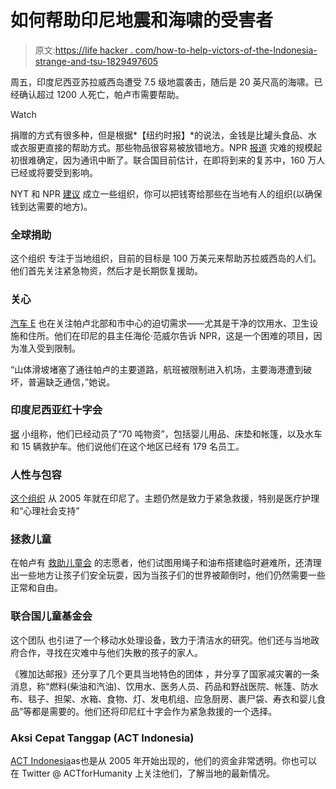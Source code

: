 # 如何帮助印尼地震和海啸的受害者

> 原文:[https://life hacker . com/how-to-help-victors-of-the-Indonesia-strange-and-tsu-1829497605](https://lifehacker.com/how-to-help-victims-of-the-indonesia-earthquake-and-tsu-1829497605)

周五，印度尼西亚苏拉威西岛遭受 7.5 级地震袭击，随后是 20 英尺高的海啸。已经确认超过 1200 人死亡，帕卢市需要帮助。

Watch

捐赠的方式有很多种，但是根据*【纽约时报】*的说法，金钱是比罐头食品、水或衣服更直接的帮助方式。那些物品很容易被放错地方。NPR [报道](https://www.npr.org/2018/10/02/653670566/how-to-help-after-indonesias-earthquake-and-tsunami) 灾难的规模起初很难确定，因为通讯中断了。联合国目前估计，在即将到来的复苏中，160 万人已经或将要受到影响。

NYT 和 NPR [建议](https://www.npr.org/2018/10/02/653670566/how-to-help-after-indonesias-earthquake-and-tsunami) 成立一些组织，你可以把钱寄给那些在当地有人的组织(以确保钱到达需要的地方)。

### **全球捐助**

这个组织 专注于当地组织，目前的目标是 100 万美元来帮助苏拉威西岛的人们。他们首先关注紧急物资，然后才是长期恢复援助。

### **关心**

[汽车 E](https://www.care.org/newsroom/press/press-releases/care-responds-to-earthquake-and-tsunami-in-indonesia) 也在关注帕卢北部和市中心的迫切需求——尤其是干净的饮用水、卫生设施和住所。他们在印尼的县主任海伦·范威尔告诉 NPR，这是一个困难的项目，因为准入受到限制。

“山体滑坡堵塞了通往帕卢的主要道路，航班被限制进入机场，主要海港遭到破坏，普遍缺乏通信，”她说。

### **印度尼西亚红十字会**

[据](http://www.pmi.or.id/) 小组称，他们已经动员了“70 吨物资”，包括婴儿用品、床垫和帐篷，以及水车和 15 辆救护车。他们说他们在这个地区已经有 179 名员工。

### 人性与包容

[这个组织](https://www.hi-us.org/tsunami) 从 2005 年就在印尼了。主题仍然是致力于紧急救援，特别是医疗护理和“心理社会支持”

### 拯救儿童

在帕卢有 [救助儿童会](https://support.savethechildren.org/site/Donation2?df_id=2761&2761.donation=form1&vanityurl=indonesia-donate) 的志愿者，他们试图用绳子和油布搭建临时避难所，还清理出一些地方让孩子们安全玩耍，因为当孩子们的世界被颠倒时，他们仍然需要一些正常和自由。

### 联合国儿童基金会

这个团队 也引进了一个移动水处理设备，致力于清洁水的研究。他们还与当地政府合作，寻找在灾难中与他们失散的孩子的家人。

《雅加达邮报》还分享了几个更具当地特色的团体 ，并分享了国家减灾署的一条消息，称“燃料(柴油和汽油)、饮用水、医务人员、药品和野战医院、帐篷、防水布、毯子、担架、水箱、食物、灯、发电机组、应急厨房、裹尸袋、寿衣和婴儿食品”等都是需要的。他们还将印尼红十字会作为紧急救援的一个选择。

### **Aksi Cepat Tanggap (ACT Indonesia)**

[ACT Indonesia](https://kitabisa.com/peduligempadonggala)as也是从 2005 年开始出现的，他们的资金非常透明。你也可以在 Twitter @ ACTforHumanity 上关注他们，了解当地的最新情况。